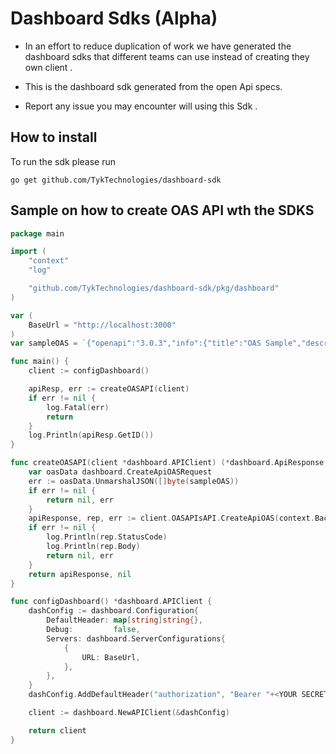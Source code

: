 # Dashboard Sdks (Alpha) 

- In an effort to reduce duplication of work we have generated the dashboard sdks that different teams can use instead
  of creating they own client .

- This is the dashboard sdk generated from the open Api specs.
- Report any issue you may encounter will using this Sdk .

## How to install

To run the sdk please run 

`go get github.com/TykTechnologies/dashboard-sdk`

## Sample on how to create OAS API wth the SDKS

```go
package main

import (
	"context"
	"log"

	"github.com/TykTechnologies/dashboard-sdk/pkg/dashboard"
)

var (
	BaseUrl = "http://localhost:3000"
)
var sampleOAS = `{"openapi":"3.0.3","info":{"title":"OAS Sample","description":"This is a sample OAS.","version":"1.0.0"},"servers":[{"url":"https://localhost:8080"}],"security":[{"bearerAuth":[]}],"paths":{"/api/sample/users":{"get":{"tags":["users"],"summary":"Get users","operationId":"getUsers","responses":{"200":{"description":"fetched users","content":{"application/json":{"schema":{"type":"array","items":{"type":"object","properties":{"name":{"type":"string"}}}}}}}}}}},"components":{"securitySchemes":{"bearerAuth":{"type":"http","scheme":"bearer","description":"The API Access Credentials"}}},"x-tyk-api-gateway":{"info":{"name":"user","state":{"active":true}},"upstream":{"url":"https://localhost:8080"},"server":{"listenPath":{"value":"/user-test/","strip":true}}}}`

func main() {
	client := configDashboard()

	apiResp, err := createOASAPI(client)
	if err != nil {
		log.Fatal(err)
		return
	}
	log.Println(apiResp.GetID())
}

func createOASAPI(client *dashboard.APIClient) (*dashboard.ApiResponse, error) {
	var oasData dashboard.CreateApiOASRequest
	err := oasData.UnmarshalJSON([]byte(sampleOAS))
	if err != nil {
		return nil, err
	}
	apiResponse, rep, err := client.OASAPIsAPI.CreateApiOAS(context.Background()).CreateApiOASRequest(oasData).Execute()
	if err != nil {
		log.Println(rep.StatusCode)
		log.Println(rep.Body)
		return nil, err
	}
	return apiResponse, nil
}

func configDashboard() *dashboard.APIClient {
	dashConfig := dashboard.Configuration{
		DefaultHeader: map[string]string{},
		Debug:         false,
		Servers: dashboard.ServerConfigurations{
			{
				URL: BaseUrl,
			},
		},
	}
	dashConfig.AddDefaultHeader("authorization", "Bearer "+<YOUR SECRET HERE>)

	client := dashboard.NewAPIClient(&dashConfig)

	return client
}
```

